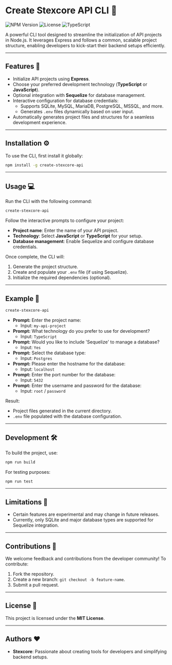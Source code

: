# Create Stexcore API CLI 🚀

![NPM Version](https://img.shields.io/npm/v/create-stexcore-api?style=flat-square) ![License](https://img.shields.io/github/license/stexcore/create-stexcore-api.svg) ![TypeScript](https://img.shields.io/badge/TypeScript-%5E5.8.2-blue?style=flat-square)

A powerful CLI tool designed to streamline the initialization of API projects in Node.js. It leverages Express and follows a common, scalable project structure, enabling developers to kick-start their backend setups efficiently.

---

## Features 🌟
- Initialize API projects using **Express**.
- Choose your preferred development technology (**TypeScript** or **JavaScript**).
- Optional integration with **Sequelize** for database management.
- Interactive configuration for database credentials:
  - Supports SQLite, MySQL, MariaDB, PostgreSQL, MSSQL, and more.
  - Generates `.env` files dynamically based on user input.
- Automatically generates project files and structures for a seamless development experience.

---

## Installation ⚙️
To use the CLI, first install it globally:
```bash
npm install -g create-stexcore-api
```

---

## Usage 💻

Run the CLI with the following command:
```bash
create-stexcore-api
```

Follow the interactive prompts to configure your project:
- **Project name**: Enter the name of your API project.
- **Technology**: Select **JavaScript** or **TypeScript** for your setup.
- **Database management**: Enable Sequelize and configure database credentials.

Once complete, the CLI will:
1. Generate the project structure.
2. Create and populate your `.env` file (if using Sequelize).
3. Initialize the required dependencies (optional).

---

## Example 🌱

```bash
create-stexcore-api
```

- **Prompt:** Enter the project name:
  - Input: `my-api-project`
- **Prompt:** What technology do you prefer to use for development?
  - Input: `TypeScript`
- **Prompt:** Would you like to include 'Sequelize' to manage a database?
  - Input: `Yes`
- **Prompt:** Select the database type:
  - Input: `Postgres`
- **Prompt:** Please enter the hostname for the database:
  - Input: `localhost`
- **Prompt:** Enter the port number for the database:
  - Input: `5432`
- **Prompt:** Enter the username and password for the database:
  - Input: `root` / `password`

Result:
- Project files generated in the current directory.
- `.env` file populated with the database configuration.

---

## Development 🛠️

To build the project, use:
```bash
npm run build
```

For testing purposes:
```bash
npm run test
```

---

## Limitations 🧪
- Certain features are experimental and may change in future releases.
- Currently, only SQLite and major database types are supported for Sequelize integration.

---

## Contributions 🤝
We welcome feedback and contributions from the developer community! To contribute:
1. Fork the repository.
2. Create a new branch: `git checkout -b feature-name`.
3. Submit a pull request.

---

## License 📜
This project is licensed under the **MIT License**.

---

## Authors ❤️
- **Stexcore**: Passionate about creating tools for developers and simplifying backend setups.